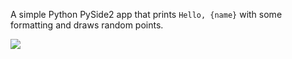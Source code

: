 A simple Python PySide2 app that prints `Hello, {name}` with some formatting and draws random points.

[![](https://img.youtube.com/vi/RNzD1gza5iI/0.jpg)](https://www.youtube.com/watch?v=RNzD1gza5iI)
